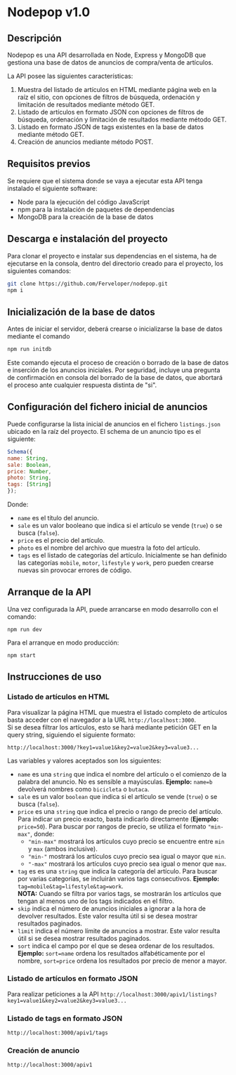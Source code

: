 # Nodepop v1.0

## Descripción

Nodepop es una API desarrollada en Node, Express y MongoDB que gestiona una base de datos de anuncios de compra/venta de artículos.  

La API posee las siguientes características:

1. Muestra del listado de artículos en HTML mediante página web en la raíz el sitio, con opciones de filtros de búsqueda, ordenación y limitación de resultados mediante método GET.
2. Listado de artículos en formato JSON con opciones de filtros de búsqueda, ordenación y limitación de resultados mediante método GET.
3. Listado en formato JSON de tags existentes en la base de datos mediante método GET.
4. Creación de anuncios mediante método POST.

## Requisitos previos

Se requiere que el sistema donde se vaya a ejecutar esta API tenga instalado el siguiente software:

- Node para la ejecución del código JavaScript
- npm para la instalación de paquetes de dependencias
- MongoDB para la creación de la base de datos

## Descarga e instalación del proyecto

Para clonar el proyecto e instalar sus dependencias en el sistema, ha de ejecutarse en la consola, dentro del directorio creado para el proyecto, los siguientes comandos:

```bash
git clone https://github.com/Ferveloper/nodepop.git
npm i
```

## Inicialización de la base de datos

Antes de iniciar el servidor, deberá crearse o inicializarse la base de datos mediante el comando

```bash
npm run initdb
```  

Este comando ejecuta el proceso de creación o borrado de la base de datos e inserción de los anuncios iniciales. Por seguridad, incluye una pregunta de confirmación en consola del borrado de la base de datos, que abortará el proceso ante cualquier respuesta distinta de "si".

## Configuración del fichero inicial de anuncios

Puede configurarse la lista inicial de anuncios en el fichero `listings.json` ubicado en la raíz del proyecto. El schema de un anuncio tipo es el siguiente:

```javascript
Schema({
name: String,
sale: Boolean,
price: Number,
photo: String,
tags: [String]
});
```

Donde:

- `name` es el título del anuncio.
- `sale` es un valor booleano que indica si el artículo se vende (`true`) o se busca (`false`).
- `price` es el precio del artículo.
- `photo` es el nombre del archivo que muestra la foto del artículo.
- `tags` es el listado de categorías del artículo. Inicialmente se han definido las categorías `mobile`, `motor`, `lifestyle` y `work`, pero pueden crearse nuevas sin provocar errores de código.

## Arranque de la API

Una vez configurada la API, puede arrancarse en modo desarrollo con el comando:

`npm run dev`

Para el arranque en modo producción:

`npm start`

## Instrucciones de uso

### Listado de artículos en HTML

Para visualizar la página HTML que muestra el listado completo de artículos basta acceder con el navegador a la URL `http://localhost:3000`.  
Si se desea filtrar los artículos, esto se hará mediante petición GET en la query string, siguiendo el siguiente formato:

`http://localhost:3000/?key1=value1&key2=value2&key3=value3...`

Las variables y valores aceptados son los siguientes:

- `name` es una `string` que indica el nombre del artículo o el comienzo de la palabra del anuncio. No es sensible a mayúsculas. **Ejemplo:** `name=b` devolverá nombres como `bicicleta` o `butaca`.
- `sale` es un valor `boolean` que indica si el artículo se vende (`true`) o se busca (`false`).
- `price` es una `string` que indica el precio o rango de precio del artículo. Para indicar un precio exacto, basta indicarlo directamente (**Ejemplo:** `price=50`). Para buscar por rangos de precio, se utiliza el formato `"min-max"`, donde:
  - `"min-max"` mostrará los artículos cuyo precio se encuentre entre `min` y `max` (ambos inclusive).
  - `"min-"` mostrará los artículos cuyo precio sea igual o mayor que `min`.
  - `"-max"` mostrará los artículos cuyo precio sea igual o menor que `max`.
- `tag` es es una `string` que indica la categoría del artículo. Para buscar por varias categorías, se incluirán varios tags consecutivos. **Ejemplo:** `tag=mobile&tag=lifestyle&tag=work`.  
**NOTA:** Cuando se filtra por varios tags, se mostrarán los artículos que tengan al menos uno de los tags indicados en el filtro.
- `skip` indica el número de anuncios iniciales a ignorar a la hora de devolver resultados. Este valor resulta útil si se desea mostrar resultados paginados. 
- `limit` indica el número límite de anuncios a mostrar. Este valor resulta útil si se desea mostrar resultados paginados.
- `sort` indica el campo por el que se desea ordenar de los resultados. **Ejemplo:** `sort=name` ordena los resultados alfabéticamente por el nombre, `sort=price` ordena los resultados por precio de menor a mayor.

### Listado de artículos en formato JSON

Para realizar peticiones a la API
`http://localhost:3000/apiv1/listings?key1=value1&key2=value2&key3=value3...`

### Listado de tags en formato JSON

`http://localhost:3000/apiv1/tags`

### Creación de anuncio

`http://localhost:3000/apiv1`
